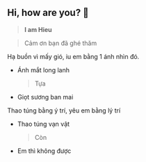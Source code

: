 **Hi, how are you? 👋**
---

> **I am Hieu**

> Cảm ơn bạn đã ghé thăm

Hạ buồn vì mấy gió, iu em bằng 1 ánh nhìn đó.

  - Ánh mắt long lanh
  
     > Tựa

  - Giọt sương ban mai

Thao túng bằng ý trí, yêu em bằng lý trí

  - Thao túng vạn vật

     > Còn

  - Em thì không được


  
